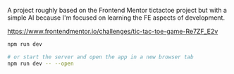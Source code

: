 A project roughly based on the Frontend Mentor tictactoe project but with a simple AI because I'm focused on learning the FE aspects of development.  

https://www.frontendmentor.io/challenges/tic-tac-toe-game-Re7ZF_E2v  


```bash
npm run dev

# or start the server and open the app in a new browser tab
npm run dev -- --open
```
